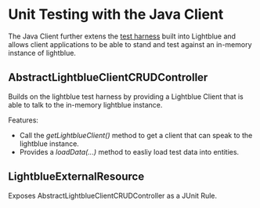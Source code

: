 # Unit Testing with the Java Client

The Java Client further extens the [test harness](unit_testing/README.md) built into Lightblue and allows client applications to be able to stand and test against an in-memory instance of lightblue.

## AbstractLightblueClientCRUDController
Builds on the lightblue test harness by providing a Lightblue Client that is able to talk to the in-memory lightblue instance.

Features:
* Call the *getLightblueClient()* method to get a client that can speak to the lightblue instance.
* Provides a *loadData(...)* method to easliy load test data into entities.

## LightblueExternalResource
Exposes AbstractLightblueClientCRUDController as a JUnit Rule.


